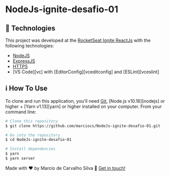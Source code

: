 # NodeJs-ignite-desafio-01

## :rocket: Technologies

This project was developed at the [RocketSeat Ignite ReactJs](https://rocketseat.com.br) with the following technologies:

-  [NodeJS](https://nodejs.org/en/)
-  [ExpressJS](https://expressjs.com/pt-br/)
-  [HTTPS](https://nodejs.org/api/https.html)
-  [VS Code][vc] with [EditorConfig][vceditconfig] and [ESLint][vceslint]

## :information_source: How To Use

To clone and run this application, you'll need [Git](https://git-scm.com), [Node.js v10.16][nodejs] or higher + [Yarn v1.13][yarn] or higher installed on your computer. From your command line:

```bash
# Clone this repository
$ git clone https://github.com/marciocs/NodeJs-ignite-desafio-01.git

# Go into the repository
$ cd NodeJs-ignite-desafio-01

# Install dependencies
$ yarn 
$ yarn server

```

Made with ♥ by Marcio de Carvalho Silva :wave: [Get in touch!](https://www.linkedin.com/in/marcio-carvalho-silva-a92ab5186/)
